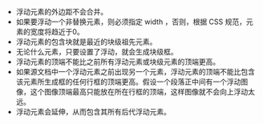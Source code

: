* 浮动元素的外边距不会合并。
* 如果要浮动一个非替换元素，则必须指定 width ，否则，根据 CSS 规范，元素的宽度将趋近于0。
* 浮动元素的包含块就是最近的块级祖先元素。
* 无论什么元素，只要设置了浮动，就会生成块级框。
* 浮动元素的顶端不能比之前所有浮动元素或块级元素的顶端更高。
* 如果源文档中一个浮动元素之前出现另一个元素，浮动元素的顶端不能比包含该元素所生成框的任何行框的顶端更高。假设一个段落正中间有一个浮动图像，这个图像顶端最高只能放在所在行框的顶端，这样图像就不会向上浮动太远。
* 浮动元素会延伸，从而包含其所有后代浮动元素。
